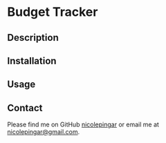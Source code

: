 # Budget Tracker 

## Description 

## Installation

## Usage

## Contact 

Please find me on GitHub [nicolepingar](https://github.com/nicolepingar) or email me at nicolepingar@gmail.com.